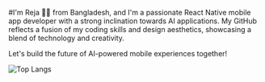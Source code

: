 #I'm Reja 👋👋
from Bangladesh, and I'm a passionate React Native mobile app developer with a strong inclination towards AI applications. 
My GitHub reflects a fusion of my coding skills and design aesthetics, showcasing a blend of technology and creativity. 

Let's build the future of AI-powered mobile experiences together!

![Top Langs](https://github-readme-stats.vercel.app/api/top-langs/?username=rejawanul&layout=compact)
